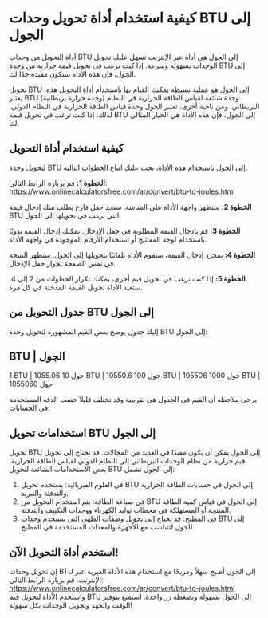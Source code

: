 كيفية استخدام أداة تحويل وحدات BTU إلى الجول
============================================

أداة التحويل من وحدات BTU إلى الجول هي أداة عبر الإنترنت تسهل عليك تحويل الوحدات بسهولة وسرعة. إذا كنت ترغب في تحويل قيمة حرارية من وحدة BTU إلى الجول، فإن هذه الأداة ستكون مفيدة جدًا لك.

تحويل BTU إلى الجول هو عملية بسيطة يمكنك القيام بها باستخدام أداة التحويل هذه. يعتبر BTU (وحدة حرارة بريطانية) وحدة شائعة لقياس الطاقة الحرارية في النظام البريطاني. ومن ناحية أخرى، تعتبر الجول وحدة قياس الطاقة الحرارية في النظام الدولي. لذلك، إذا كنت ترغب في تحويل قيمة BTU إلى الجول، فإن هذه الأداة هي الخيار المثالي لك.

كيفية استخدام أداة التحويل 
---------------------------

لتحويل وحدة BTU إلى الجول باستخدام هذه الأداة، يجب عليك اتباع الخطوات التالية:

**الخطوة 1:** قم بزيارة الرابط التالي: <https://www.onlinecalculatorsfree.com/ar/convert/btu-to-joules.html>

**الخطوة 2:** ستظهر واجهة الأداة على الشاشة. ستجد حقل فارغ يطلب منك إدخال قيمة BTU التي ترغب في تحويلها إلى الجول.

**الخطوة 3:** قم بإدخال القيمة المطلوبة في حقل الإدخال. يمكنك إدخال القيمة يدويًا باستخدام لوحة المفاتيح أو استخدام الأرقام الموجودة في واجهة الأداة.

**الخطوة 4:** بمجرد إدخال القيمة، ستقوم الأداة تلقائيًا بتحويلها إلى الجول. ستظهر النتيجة في نفس الصفحة بجوار حقل الإدخال.

**الخطوة 5:** إذا كنت ترغب في تحويل قيم أخرى، يمكنك تكرار الخطوات من 2 إلى 4. ستعيد الأداة تحويل القيمة المدخلة في كل مرة.

جدول التحويل من BTU إلى الجول 
------------------------------

إليك جدول يوضح بعض القيم المشهورة لتحويل وحدة BTU إلى الجول:

BTU | الجول
-----------

1 BTU | 1055.06 جول 10 BTU | 10550.6 جول 100 BTU | 105506 جول 1000 BTU | 1055060 جول

يرجى ملاحظة أن القيم في الجدول هي تقريبية وقد تختلف قليلاً حسب الدقة المستخدمة في الحسابات.

استخدامات تحويل BTU إلى الجول 
------------------------------

تحويل BTU إلى الجول يمكن أن يكون مفيدًا في العديد من المجالات. قد تحتاج إلى تحويل قيم حرارية من نظام الوحدات البريطاني إلى النظام الدولي لقياس الطاقة الحرارية. بعض الاستخدامات الشائعة لتحويل BTU إلى الجول تشمل:

1. في العلوم الفيزيائية: يستخدم تحويل BTU إلى الجول في حسابات الطاقة الحرارية والتدفئة والتبريد.
2. في صناعة الطاقة: يتم استخدام التحويل من BTU إلى الجول في قياس كمية الطاقة المنتجة أو المستهلكة في محطات توليد الكهرباء ووحدات التكييف والتدفئة.
3. في المطبخ: قد تحتاج إلى تحويل وصفات الطهي التي تستخدم وحدات BTU إلى الجول لتتناسب مع الأجهزة والمعدات المستخدمة في المطبخ.

استخدم أداة التحويل الآن! 
--------------------------

إن تحويل وحدات BTU إلى الجول أصبح سهلاً ومريحًا مع استخدام هذه الأداة العبرية عبر الإنترنت. قم بزيارة الرابط التالي: <https://www.onlinecalculatorsfree.com/ar/convert/btu-to-joules.html> واستخدم الأداة لتحويل قيم BTU إلى الجول بسهولة وبضغطة زر واحدة. استمتع بتوفير الوقت والجهد وتحويل الوحدات بكل سهولة!